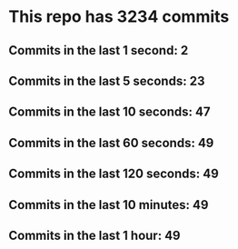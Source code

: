 # This repo has 3234 commits

## Commits in the last 1 second: 2
## Commits in the last 5 seconds: 23
## Commits in the last 10 seconds: 47
## Commits in the last 60 seconds: 49
## Commits in the last 120 seconds: 49
## Commits in the last 10 minutes: 49
## Commits in the last 1 hour: 49
